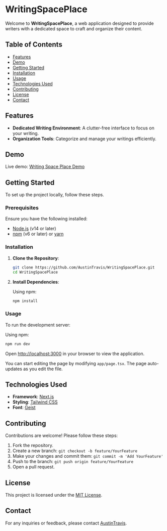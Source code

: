 # WritingSpacePlace

Welcome to **WritingSpacePlace**, a web application designed to provide writers with a dedicated space to craft and organize their content.

## Table of Contents

- [Features](#features)
- [Demo](#demo)
- [Getting Started](#getting-started)
- [Installation](#installation)
- [Usage](#usage)
- [Technologies Used](#technologies-used)
- [Contributing](#contributing)
- [License](#license)
- [Contact](#contact)

## Features

- **Dedicated Writing Environment**: A clutter-free interface to focus on your writing.
- **Organization Tools**: Categorize and manage your writings efficiently.

## Demo

Live demo: [Writing Space Place Demo](https://creative-write-3.vercel.app)

## Getting Started

To set up the project locally, follow these steps.

### Prerequisites

Ensure you have the following installed:

- [Node.js](https://nodejs.org/) (v14 or later)
- [npm](https://www.npmjs.com/) (v6 or later) or [yarn](https://yarnpkg.com/)

### Installation

1. **Clone the Repository**:

   ```bash
   git clone https://github.com/AustinTravis/WritingSpacePlace.git
   cd WritingSpacePlace
   ```

2. **Install Dependencies**:

   Using npm:

   ```bash
   npm install
   ```

### Usage

To run the development server:

Using npm:

```bash
npm run dev
```

Open [http://localhost:3000](http://localhost:3000) in your browser to view the application.

You can start editing the page by modifying `app/page.tsx`. The page auto-updates as you edit the file.

## Technologies Used

- **Framework**: [Next.js](https://nextjs.org/)
- **Styling**: [Tailwind CSS](https://tailwindcss.com/)
- **Font**: [Geist](https://vercel.com/design/geist)

## Contributing

Contributions are welcome! Please follow these steps:

1. Fork the repository.
2. Create a new branch: `git checkout -b feature/YourFeature`
3. Make your changes and commit them: `git commit -m 'Add YourFeature'`
4. Push to the branch: `git push origin feature/YourFeature`
5. Open a pull request.

## License

This project is licensed under the [MIT License](LICENSE.md).

## Contact

For any inquiries or feedback, please contact [AustinTravis](https://github.com/AustinTravis).
